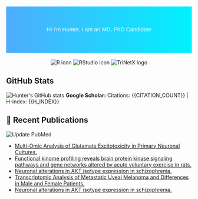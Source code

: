 ![Banner](./banner.svg)

<p align="center">
  <img src="https://cdn.jsdelivr.net/gh/devicons/devicon/icons/r/r-original.svg" alt="R icon" height="40"/>
  <img src="https://cdn.jsdelivr.net/gh/devicons/devicon/icons/rstudio/rstudio-original.svg" alt="RStudio icon" height="40"/>
  <img src="https://cdn.jsdelivr.net/npm/simple-icons@v9/icons/trinetx.svg" alt="TriNetX logo" height="40"/>
</p>

## GitHub Stats

![Hunter's GitHub stats](https://github-readme-stats.vercel.app/api?username=huntereby&show_icons=true)
**Google Scholar:** Citations: {{CITATION_COUNT}} | H-index: {{H_INDEX}}

## 📝 Recent Publications
![Update PubMed](https://github.com/huntereby/huntereby/actions/workflows/update_pubmed.yml/badge.svg)

<!--PUBMED_START-->
- [Multi-Omic Analysis of Glutamate Excitotoxicity in Primary Neuronal Cultures.](https://pubmed.ncbi.nlm.nih.gov/40476344/)
- [Functional kinome profiling reveals brain protein kinase signaling pathways and gene networks altered by acute voluntary exercise in rats.](https://pubmed.ncbi.nlm.nih.gov/40233052/)
- [Neuronal alterations in AKT isotype expression in schizophrenia.](https://pubmed.ncbi.nlm.nih.gov/39424930/)
- [Transcriptomic Analysis of Metastatic Uveal Melanoma and Differences in Male and Female Patients.](https://pubmed.ncbi.nlm.nih.gov/38944422/)
- [Neuronal alterations in AKT isotype expression in schizophrenia.](https://pubmed.ncbi.nlm.nih.gov/38559131/)
<!--PUBMED_END-->



<!--
**huntereby/huntereby** is a ✨ _special_ ✨ repository because its `README.md` (this file) appears on your GitHub profile.

Here are some ideas to get you started:

- 🔭 I’m currently working on ...
- 🌱 I’m currently learning ...
- 👯 I’m looking to collaborate on ...
- 🤔 I’m looking for help with ...
- 💬 Ask me about ...
- 📫 How to reach me: ...
- 😄 Pronouns: ...
- ⚡ Fun fact: ...
-->
